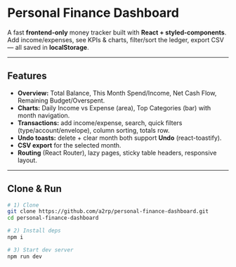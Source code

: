 # Personal Finance Dashboard

A fast **frontend-only** money tracker built with **React + styled-components**.  
Add income/expenses, see KPIs & charts, filter/sort the ledger, export CSV — all saved in **localStorage**.

---

## Features

-   **Overview:** Total Balance, This Month Spend/Income, Net Cash Flow, Remaining Budget/Overspent.
-   **Charts:** Daily Income vs Expense (area), Top Categories (bar) with month navigation.
-   **Transactions:** add income/expense, search, quick filters (type/account/envelope), column sorting, totals row.
-   **Undo toasts:** delete + clear month both support **Undo** (react-toastify).
-   **CSV export** for the selected month.
-   **Routing** (React Router), lazy pages, sticky table headers, responsive layout.

---

## Clone & Run

```bash
# 1) Clone
git clone https://github.com/a2rp/personal-finance-dashboard.git
cd personal-finance-dashboard

# 2) Install deps
npm i

# 3) Start dev server
npm run dev
```
